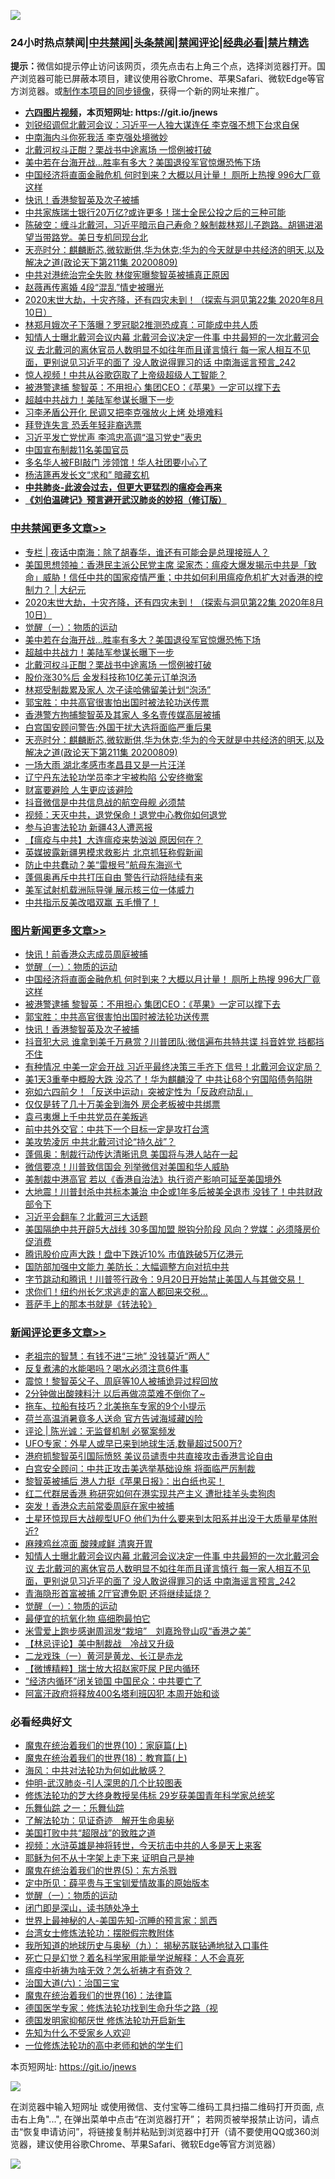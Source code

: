![](https://raw.githubusercontent.com/fqnews/bnews/master/64photo/fqnews-qr.jpg)

<div id="tt">
<h3>24小时热点禁闻|<a href="#%E4%B8%AD%E5%85%B1%E7%A6%81%E9%97%BB%E6%9B%B4%E5%A4%9A%E6%96%87%E7%AB%A0">中共禁闻</a>|<a href="#%E5%9B%BE%E7%89%87%E6%96%B0%E9%97%BB%E6%9B%B4%E5%A4%9A%E6%96%87%E7%AB%A0">头条禁闻</a>|<a href="#%E6%96%B0%E9%97%BB%E8%AF%84%E8%AE%BA%E6%9B%B4%E5%A4%9A%E6%96%87%E7%AB%A0">禁闻评论|<a href="#%E5%BF%85%E7%9C%8B%E7%BB%8F%E5%85%B8%E5%A5%BD%E6%96%87">经典必看|<a href="/video.md#%E7%A6%81%E7%89%87%E7%B2%BE%E9%80%89">禁片精选</a></h3>
<div><b>提示：</b>微信如提示停止访问该网页，须先点击右上角三个点，选择浏览器打开。国产浏览器可能已屏蔽本项目，建议使用谷歌Chrome、苹果Safari、微软Edge等官方浏览器。或<a href="https://github.com/fqnews/bnews/blob/master/%E5%88%B6%E4%BD%9Cgit%E7%A6%81%E9%97%BB%E9%95%9C%E5%83%8F.md">制作本项目的同步镜像</a>，获得一个新的网址来推广。</div>
<ul>
<li><b><a href="http://d1.bdrive.tk/64.mp4" target="_blank">六四图片视频</a>，本页短网址: https://git.io/jnews</b></li>
<li><a href="/cnnews/20200810/1377494.md">刘锐绍调侃北戴河会议：习近平一人独大谋连任 李克强不想下台求自保 </a></li>
<li><a href="/ssgc/20200810/1377445.md">中南海内斗你死我活 李克强处境微妙</a></li>
<li><a href="/cbnews/20200810/1377582.md">北戴河权斗正酣？栗战书中途离场 一惯例被打破</a></li>
<li><a href="/cbnews/20200810/1377667.md">美中若在台海开战…胜率有多大？美国退役军官惊爆恐怖下场</a></li>
<li><a href="/topimagenews/20200810/1377710.md">中国经济将直面金融危机 何时到来？大概以月计量！ 厕所上热搜 996大厂竟这样</a></li>
<li><a href="/topimagenews/20200810/1377469.md">快讯！香港黎智英及次子被捕</a></li>
<li><a href="/bannedvideo/20200810/1377484.md">中共家族瑞士银行20万亿?或许更多！瑞士全民公投之后的三种可能</a></li>
<li><a href="/bannedvideo/20200810/1377439.md">陈破空：缠斗北戴河，习近平暗示自己寿命？躲制裁林郑儿子跑路。胡锡进渴望当带路党。美日专机同现台北</a></li>
<li><a href="/cbnews/20200810/1377454.md">天亮时分：麒麟断芯,微软断供,华为休克;华为的今天就是中共经济的明天,以及解决之道(政论天下第211集 20200809)</a></li>
<li><a href="/cnnews/20200810/1377599.md">中共对港统治完全失败 林俊宪曝黎智英被捕真正原因</a></li>
<li><a href="/yule/20200810/1377602.md">赵薇再传离婚 4段“混乱”情史被曝光</a></li>
<li><a href="/cbnews/20200810/1377773.md">2020末世大劫，十灾齐降，还有四灾未到！（探索与洞见第22集 2020年8月10日）</a></li>
<li><a href="/cnnews/hknews/20200810/1377596.md">林郑月娥次子下落曝？罗冠聪2推测恐成真：可能成中共人质</a></li>
<li><a href="/comments/20200810/1377784.md">知情人士曝北戴河会议内幕 北戴河会议决定一件事 中共最短的一次北戴河会议 去北戴河的离休官员人数明显不如往年而且谨言慎行 每一家人相互不见面，更别说见习近平的面了 没人敢说得罪习的话 中南海谣言预言_242</a></li>
<li><a href="/cnnews/20200810/1377512.md">惊人视频！中共从谷歌窃取了上帝级超级人工智能？</a></li>
<li><a href="/topimagenews/20200810/1377628.md">被港警逮捕 黎智英：不用担心 集团CEO：《苹果》一定可以撑下去</a></li>
<li><a href="/cbnews/20200810/1377583.md">超越中共战力！美陆军参谋长曝下一步</a></li>
<li><a href="/cnnews/20200810/1377702.md">习李矛盾公开化 民调又把李克强放火上烤 处境难料</a></li>
<li><a href="/cnnews/20200810/1377462.md">拜登连失言 恐丢年轻非裔选票</a></li>
<li><a href="/comments/20200810/1377459.md">习近平发亡党忧声 李鸿忠高调“温习党史”表忠</a></li>
<li><a href="/worldnews/20200810/1377683.md">中国宣布制裁11名美国官员</a></li>
<li><a href="/cnnews/20200810/1377714.md">多名华人被FBI敲门 涉领馆！华人社团要小心了</a></li>
<li><a href="/ssgc/20200810/1377634.md">杨洁篪再发长文“求和” 暗藏玄机</a></li>
<li><b><a href="/comments/20200211/1275071.md" target="_blank">中共肺炎-此波会过去，但更大更猛烈的瘟疫会再来</a></b></li>
<li><b><a href="/comments/20200207/1272816.md" target="_blank">《刘伯温碑记》预言避开武汉肺炎的妙招（修订版）</a></b></li>
</ul>
</div>

<div class="catlist">
<h3><a href="/cbnews/" target="_blank">中共禁闻</a><span><a href="/cbnews/" target="_blank" rel="nofollow">更多文章>></a></span></h3>
<ul>
<li><a href="/cbnews/20200811/1377882.md" target="_blank">专栏 | 夜话中南海：除了胡春华，谁还有可能会是总理接班人？</a></li>
<li><a href="/cbnews/20200810/1377785.md" target="_blank">美国思想领袖：香港民主派公民党主席 梁家杰：瘟疫大爆发揭示中共是「致命」威胁！信任中共的国家疫情严重；中共如何利用瘟疫危机扩大对香港的控制力？ |  大纪元</a></li>
<li><a href="/cbnews/20200810/1377773.md" target="_blank">2020末世大劫，十灾齐降，还有四灾未到！（探索与洞见第22集 2020年8月10日）</a></li>
<li><a href="/comments/20200810/1377609.md" target="_blank">觉醒（一）：物质的运动</a></li>
<li><a href="/cbnews/20200810/1377667.md" target="_blank">美中若在台海开战…胜率有多大？美国退役军官惊爆恐怖下场</a></li>
<li><a href="/cbnews/20200810/1377583.md" target="_blank">超越中共战力！美陆军参谋长曝下一步</a></li>
<li><a href="/cbnews/20200810/1377582.md" target="_blank">北戴河权斗正酣？栗战书中途离场 一惯例被打破</a></li>
<li><a href="/cbnews/20200810/1377581.md" target="_blank">股价涨30%后 金发科技称10亿美元订单泡汤</a></li>
<li><a href="/cbnews/20200810/1377575.md" target="_blank">林郑受制裁累及家人 次子读哈佛留美计划“泡汤”</a></li>
<li><a href="/comments/20200810/1377559.md" target="_blank">郭宝胜：中共高官很害怕出国时被法轮功送传票</a></li>
<li><a href="/cbnews/20200810/1377551.md" target="_blank">香港警方拘捕黎智英及其家人 多名壹传媒高层被捕</a></li>
<li><a href="/cbnews/20200810/1377500.md" target="_blank">白宫国安顾问警告:外国干扰大选将面临严重后果</a></li>
<li><a href="/cbnews/20200810/1377454.md" target="_blank">天亮时分：麒麟断芯,微软断供,华为休克;华为的今天就是中共经济的明天,以及解决之道(政论天下第211集 20200809)</a></li>
<li><a href="/cbnews/20200810/1377404.md" target="_blank">一场大雨 湖北孝感市孝昌县又是一片汪洋</a></li>
<li><a href="/cbnews/20200809/1377362.md" target="_blank">辽宁丹东法轮功学员李才宇被构陷 公安终撤案</a></li>
<li><a href="/cbnews/20200809/1377339.md" target="_blank">财富要避险 人生更应该避险</a></li>
<li><a href="/cbnews/20200809/1377337.md" target="_blank">抖音微信是中共信息战的航空母舰 必须禁</a></li>
<li><a href="/comments/20200809/1377181.md" target="_blank">视频：天灭中共，退党保命！退党中心教你如何退党</a></li>
<li><a href="/cbnews/20200809/1377186.md" target="_blank">参与迫害法轮功 新疆43人遭恶报</a></li>
<li><a href="/cbnews/20200809/1377270.md" target="_blank">【瘟疫与中共】大连瘟疫来势汹汹 原因何在？</a></li>
<li><a href="/cbnews/20200809/1377251.md" target="_blank">英媒披露新疆男模求救影片 北京抓狂称假新闻</a></li>
<li><a href="/cbnews/20200809/1377238.md" target="_blank">防止中共蠢动？美“雷根号”航母东海巡弋</a></li>
<li><a href="/cbnews/20200809/1377194.md" target="_blank">蓬佩奥再斥中共打压自由 警告行动将陆续有来</a></li>
<li><a href="/cbnews/20200809/1377169.md" target="_blank">美军试射机载洲际导弹 展示核三位一体威力</a></li>
<li><a href="/cbnews/20200809/1377054.md" target="_blank">中共指示反美改唱双赢 五毛懵了！</a></li>

</ul>
</div>
<div class="catlist">
<h3><a href="/topimagenews/" target="_blank">图片新闻</a><span><a href="/topimagenews/" target="_blank" rel="nofollow">更多文章>></a></span></h3>
<ul>
<li><a href="/topimagenews/20200811/1377855.md" target="_blank">快讯！前香港众志成员周庭被捕</a></li>
<li><a href="/comments/20200810/1377609.md" target="_blank">觉醒（一）：物质的运动</a></li>
<li><a href="/topimagenews/20200810/1377710.md" target="_blank">中国经济将直面金融危机 何时到来？大概以月计量！ 厕所上热搜 996大厂竟这样</a></li>
<li><a href="/topimagenews/20200810/1377628.md" target="_blank">被港警逮捕 黎智英：不用担心 集团CEO：《苹果》一定可以撑下去</a></li>
<li><a href="/comments/20200810/1377559.md" target="_blank">郭宝胜：中共高官很害怕出国时被法轮功送传票</a></li>
<li><a href="/topimagenews/20200810/1377469.md" target="_blank">快讯！香港黎智英及次子被捕</a></li>
<li><a href="/topimagenews/20200809/1377376.md" target="_blank">抖音犯大忌 谁拿到美千万悬赏？川普团队:微信遍布共特共谍 抖音姓党 挡都挡不住</a></li>
<li><a href="/topimagenews/20200809/1377321.md" target="_blank">有种情况 中美一定会开战 习近平最终决策三手齐下 信号！北戴河会议定局？</a></li>
<li><a href="/topimagenews/20200809/1377246.md" target="_blank">美1天3重拳中概股大跌 没芯了！华为麒麟没了 中共让68个穷国陷债务陷阱</a></li>
<li><a href="/topimagenews/20200809/1377193.md" target="_blank">宛如六四前夕！「反送中运动」突被定性为「反政府动乱」</a></li>
<li><a href="/topimagenews/20200809/1377013.md" target="_blank">仅仅是转了几十万美金到海外 房企老板被中共绑票</a></li>
<li><a href="/topimagenews/20200809/1377012.md" target="_blank">袁弓夷爆上千中共党员在美叛逃</a></li>
<li><a href="/topimagenews/20200809/1376988.md" target="_blank">前中共外交官：中共下一个目标一定是攻打台湾</a></li>
<li><a href="/topimagenews/20200809/1376970.md" target="_blank">美攻势凌厉 中共北戴河讨论“持久战”？</a></li>
<li><a href="/topimagenews/20200808/1376653.md" target="_blank">蓬佩奥：制裁行动传达清晰讯息 美国将与港人站在一起</a></li>
<li><a href="/topimagenews/20200808/1376494.md" target="_blank">微信要凉！川普致信国会 列举微信对美国和华人威胁</a></li>
<li><a href="/topimagenews/20200808/1376493.md" target="_blank">美制裁中港高官 若以《香港自治法》执行资产影响可延至美国境外</a></li>
<li><a href="/topimagenews/20200807/1376320.md" target="_blank">大地震！川普封杀中共标本兼治 中企或1年多后被美全退市 没钱了！中共财政部令下</a></li>
<li><a href="/topimagenews/20200807/1376226.md" target="_blank">习近平会翻车？北戴河三大话题</a></li>
<li><a href="/topimagenews/20200807/1376194.md" target="_blank">美国隔绝中共开辟5大战线 30多国加盟 脱钩分阶段 风向？党媒：必须降房价促消费</a></li>
<li><a href="/topimagenews/20200807/1376088.md" target="_blank">腾讯股价应声大跌！盘中下跌近10% 市值跌破5万亿港元</a></li>
<li><a href="/topimagenews/20200807/1376087.md" target="_blank">国防部加强中文能力 美防长：大幅调整方向对抗中共</a></li>
<li><a href="/topimagenews/20200807/1375982.md" target="_blank">字节跳动和腾讯！川普签行政令：9月20日开始禁止美国人与其做交易！</a></li>
<li><a href="/topimagenews/20200807/1375920.md" target="_blank">求你们！纽约州长乞求逃走的富人都回来交税…</a></li>
<li><a href="/comments/20200807/1375707.md" target="_blank">菩萨手上的那本书就是《转法轮》</a></li>

</ul>
</div>
<div class="catlist">
<h3><a href="/comments/" target="_blank">新闻评论</a><span><a href="/comments/" target="_blank" rel="nofollow">更多文章>></a></span></h3>
<ul>
<li><a href="/comments/20200811/1377885.md" target="_blank">老祖宗的智慧：有钱不进“三地”  没钱莫近“两人”</a></li>
<li><a href="/comments/20200811/1377884.md" target="_blank">反复煮沸的水能喝吗？喝水必须注意6件事</a></li>
<li><a href="/comments/20200811/1377880.md" target="_blank">震惊！黎智英父子、周庭等10人被捕诡异过程回放</a></li>
<li><a href="/comments/20200811/1377879.md" target="_blank">2分钟做出酸辣料汁 以后再做凉菜难不倒你了~</a></li>
<li><a href="/comments/20200811/1377878.md" target="_blank">拖车、拉船有技巧？北美拖车专家的9个小提示</a></li>
<li><a href="/comments/20200811/1377870.md" target="_blank">荷兰高温消暑竟多人送命     官方告诫海域藏凶险</a></li>
<li><a href="/comments/20200811/1377865.md" target="_blank">评论 | 陈光诚：无监督机制  必冤案频发</a></li>
<li><a href="/comments/20200811/1377864.md" target="_blank">UFO专家：外星人或早已来到地球生活,数量超过500万?</a></li>
<li><a href="/comments/20200811/1377858.md" target="_blank">港府抓黎智英引国际愤怒 美议员谴责中共直接攻击香港言论自由</a></li>
<li><a href="/comments/20200811/1377852.md" target="_blank">白宫安全顾问：中共正攻击美选举基础设施 将面临严厉制裁</a></li>
<li><a href="/comments/20200810/1377845.md" target="_blank">黎智英被捕后 港人力挺《苹果日报》：出白纸也买！</a></li>
<li><a href="/comments/20200810/1377801.md" target="_blank">红二代群居香港 称研究如何在港实现共产主义 遭批挂羊头卖狗肉</a></li>
<li><a href="/comments/20200810/1377800.md" target="_blank">突发！香港众志前常委周庭在家中被捕</a></li>
<li><a href="/comments/20200810/1377799.md" target="_blank">土星环惊现巨大战舰型UFO 他们为什么要来到太阳系并出没于大质量星体附近?</a></li>
<li><a href="/comments/20200810/1377798.md" target="_blank">麻辣鸡丝凉面 酸辣咸鲜 清爽开胃</a></li>
<li><a href="/comments/20200810/1377784.md" target="_blank">知情人士曝北戴河会议内幕 北戴河会议决定一件事 中共最短的一次北戴河会议 去北戴河的离休官员人数明显不如往年而且谨言慎行 每一家人相互不见面，更别说见习近平的面了 没人敢说得罪习的话 中南海谣言预言_242</a></li>
<li><a href="/comments/20200810/1377780.md" target="_blank">青海隐形首富被捕 2厅官遭免职 还将继续延烧？</a></li>
<li><a href="/comments/20200810/1377609.md" target="_blank">觉醒（一）：物质的运动</a></li>
<li><a href="/comments/20200810/1377749.md" target="_blank">最便宜的抗氧化物 癌细胞最怕它</a></li>
<li><a href="/comments/20200810/1377748.md" target="_blank">米雪爱上跑步感谢周润发“栽培”　刘嘉玲登山叹“香港之美”</a></li>
<li><a href="/comments/20200810/1377746.md" target="_blank">【林忌评论】美中制裁战　冷战又升级</a></li>
<li><a href="/comments/20200810/1377610.md" target="_blank">二龙戏珠（一）黄河是黄龙、长江是赤龙</a></li>
<li><a href="/comments/20200810/1377720.md" target="_blank">【微博精粹】瑞士放大招赵家吓尿 P民内循环</a></li>
<li><a href="/comments/20200810/1377719.md" target="_blank">“经济内循环”闭关锁国 中国民众：中共要亡了</a></li>
<li><a href="/comments/20200810/1377706.md" target="_blank">阿富汗政府将释放400名塔利班囚犯 本周开始和谈</a></li>

</ul>
</div>

<div class="catlist">
<h3>必看经典好文</h3>
<ul>
<li><a href="/topimagenews/20180529/950153.md" target="_blank">魔鬼在统治着我们的世界(10)：家庭篇(上)</a></li>
<li><a href="/topimagenews/20180701/965109.md" target="_blank">魔鬼在统治着我们的世界(18)：教育篇(上)</a></li>
<li><a href="/comments/20191218/1228234.md" target="_blank">海风：中共对法轮功为何如此敏感？</a></li>
<li><a href="/comments/20200620/1347687.md" target="_blank">仲明-武汉肺炎-引人深思的几个比较图表</a></li>
<li><a href="/comments/20190517/1129285.md" target="_blank">修炼法轮功的芝大终身教授吴伟标 29岁获美国青年科学家总统奖</a></li>
<li><a href="/tculture/20170710/789533.md" target="_blank">乐舞仙踪 之一：乐舞仙踪</a></li>
<li><a href="/comments/20200307/1289968.md" target="_blank">了解法轮功：见证奇迹　解开生命奥秘</a></li>
<li><a href="/comments/20200731/1372471.md" target="_blank">美国打败中共“超限战”的致胜之道</a></li>
<li><a href="/comments/20200623/1273653.md" target="_blank">视频：水浒英雄是神将转世，今天抗击中共的人多是天上来客</a></li>
<li><a href="/ccpdope/20190803/1168965.md" target="_blank">耶稣为何不从十字架上走下来 证明自己是神</a></li>
<li><a href="/topimagenews/20180524/946967.md" target="_blank">魔鬼在统治着我们的世界(5)：东方杀戮</a></li>
<li><a href="/comments/20200616/1345658.md" target="_blank">定中所见：薛平贵与王宝钏爱情故事的原始版本</a></li>
<li><a href="/comments/20200810/1377609.md" target="_blank">觉醒（一）：物质的运动</a></li>
<li><a href="/tculture/20200803/1373949.md" target="_blank">闭门即是深山，读书随处净土</a></li>
<li><a href="/comments/20200605/783244.md" target="_blank">世界上最神秘的人-美国先知-沉睡的预言家：凯西</a></li>
<li><a href="/cbnews/20200610/1342772.md" target="_blank">台湾女士修炼法轮功：摆脱假宗教附体</a></li>
<li><a href="/topimagenews/20180325/919134.md" target="_blank">我所知道的地球历史与奥秘（九）： 揭秘苏联钻通地狱入口事件</a></li>
<li><a href="/comments/20200704/1355375.md" target="_blank">死亡只是幻觉？着名科学家用能量学说解释：人不会真死</a></li>
<li><a href="/comments/20200502/1322275.md" target="_blank">瘟疫中祈祷为啥无效？怎么祈祷才有奇效？</a></li>
<li><a href="/cbnews/20180312/913459.md" target="_blank">治国大道(六)：治国三宝</a></li>
<li><a href="/topimagenews/20180615/958090.md" target="_blank">魔鬼在统治着我们的世界(16)：法律篇</a></li>
<li><a href="/comments/20200607/783186.md" target="_blank">德国医学专家：修炼法轮功找到生命升华之路（视</a></li>
<li><a href="/comments/20200722/1364497.md" target="_blank">德国发明家抑郁厌世 修炼法轮功开启新生</a></li>
<li><a href="/comments/20200620/1346848.md" target="_blank">先知为什么不受家乡人欢迎</a></li>
<li><a href="/cbnews/20200702/1354550.md" target="_blank">一位修炼法轮功的高中老师和她的学生们</a></li>

</ul>
</div>

本页短网址: https://git.io/jnews

![](https://raw.githubusercontent.com/fqnews/bnews/master/64photo/fqnews-qr.jpg)

在浏览器中输入短网址 或使用微信、支付宝等二维码工具扫描二维码打开页面, 点击右上角"...", 在弹出菜单中点击“在浏览器打开”； 若网页被举报禁止访问，请点击“恢复申请访问”，将链接复制并粘贴到浏览器中打开（请不要使用QQ或360浏览器，建议使用谷歌Chrome、苹果Safari、微软Edge等官方浏览器）

![](https://raw.githubusercontent.com/fqnews/bnews/master/64photo/wx.jpg)